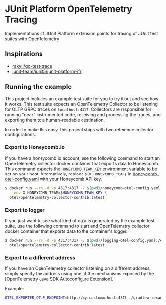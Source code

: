 # JUnit Platform OpenTelemetry Tracing
Implementations of JUnit Platform extension points for tracing of JUnit test suites with OpenTelemetry


## Inspirations
- [rakyll/go-test-trace](https://github.com/rakyll/go-test-trace)
- [junit-team/junit5/junit-platform-jfr](https://github.com/junit-team/junit5/tree/main/junit-platform-jfr)


## Running the example

This project includes an example test suite for you to try it out and see how it 
works. This test suite expects an OpenTelemetry Collector to be listening for OLTP
GRPC traces on `localhost:4317`. Collectors are responsible for running "near" instrumented
code, receiving and processing the traces, and exporting them to a human-readable destination.

In order to make this easy, this project ships with two reference collector configurations.

### Export to Honeycomb.io
If you have a honeycomb.io account, use the following command to start an OpenTelemetry collector 
docker container that exports data to Honeycomb. This command expects the `HONEYCOMB_TEAM_KEY`
environment variable to be set on your host. Alternatively, replace `${X_HONEYCOMB_TEAM}` in 
[honeycomb-otel-config.yaml](./honeycomb-otel-config.yaml) with your Honeycomb API key.

```bash
$ docker run --rm -d -p 4317:4317 -v $(pwd)/honeycomb-otel-config.yaml:/etc/otel/config.yaml \
  --env X_HONEYCOMB_TEAM=$HONEYCOMB_TEAM_KEY \
  otel/opentelemetry-collector-contrib:latest
```

### Export to logger

If you just want to see what kind of data is generated by the example test suite, use the following
command to start and OpenTelemetry collector docker container that exports data to the container's 
logger.

```bash
$ docker run --rm -d -p 4317:4317 -v $(pwd)/logging-otel-config.yaml:/etc/otel/config.yaml \
  otel/opentelemetry-collector-contrib:latest
```

### Export to a different address
If you have an OpenTelemetry collector listening on a different address, simply specify the 
address using one of the mechanisms exposed by the [OpenTelemetry Java SDK Autoconfigure Extension].

Example:
```bash
OTEL_EXPORTER_OTLP_ENDPOINT=http://my.customm.host:4317 ./gradlew :example:test
```